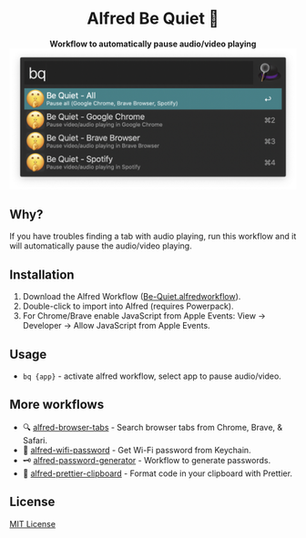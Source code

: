 <div align="center">
  <h1>Alfred Be Quiet 🤫</h1>
</div>

<p align="center">
  <strong>Workflow to automatically pause audio/video playing</strong>
<img src="./bq-preview.png" width="530">
</p>

## Why?

If you have troubles finding a tab with audio playing, run this workflow and it will automatically pause the audio/video playing.

## Installation

1. Download the Alfred Workflow ([Be-Quiet.alfredworkflow](https://github.com/epilande/alfred-be-quiet/releases/latest/download/Be-Quiet.alfredworkflow)).
1. Double-click to import into Alfred (requires Powerpack).
1. For Chrome/Brave enable JavaScript from Apple Events: View -> Developer -> Allow JavaScript from Apple Events.

## Usage

- `bq {app}` - activate alfred workflow, select app to pause audio/video.

## More workflows

- 🔍 [alfred-browser-tabs](https://github.com/epilande/alfred-browser-tabs) - Search browser tabs from Chrome, Brave, & Safari.
- 🔐 [alfred-wifi-password](https://github.com/epilande/alfred-wifi-password) - Get Wi-Fi password from Keychain.
- 🗝 [alfred-password-generator](https://github.com/epilande/alfred-password-generator) - Workflow to generate passwords.
- 🎨 [alfred-prettier-clipboard](https://github.com/epilande/alfred-prettier-clipboard) - Format code in your clipboard with Prettier.

## License

[MIT License](https://oss.ninja/mit/epilande/)
